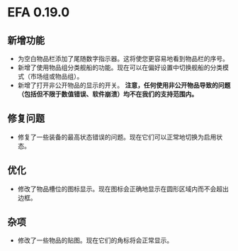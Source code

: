 # EFA 0.19.0

## 新增功能

- 为空白物品栏添加了尾随数字指示器。这将使您更容易地看到物品栏的序号。
- 新增了使用物品组分类舰船的功能。现在可以在偏好设置中切换舰船的分类模式（市场组或物品组）。
- 新增了打开非公开物品的显示的开关。
  **注意，任何使用非公开物品导致的问题（包括但不限于数值错误、软件崩溃）均不在我们的支持范围内。**

## 修复问题

- 修复了一些装备的最高状态错误的问题。现在它们可以正常地切换为启用状态。

## 优化

- 修改了物品槽位的图标显示。现在图标会正确地显示在圆形区域内而不会超出边框。

## 杂项

- 修改了一些物品的贴图。现在它们的角标将会正常显示。
